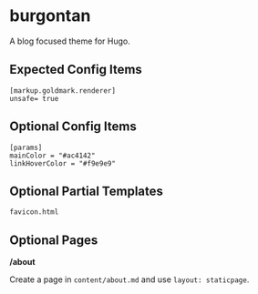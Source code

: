 # burgontan

A blog focused theme for Hugo.

## Expected Config Items

```
[markup.goldmark.renderer]
unsafe= true
```

## Optional Config Items

```
[params]
mainColor = "#ac4142"
linkHoverColor = "#f9e9e9"
```

## Optional Partial Templates
```
favicon.html
```

## Optional Pages

**/about**

Create a page in `content/about.md` and use `layout: staticpage`.
